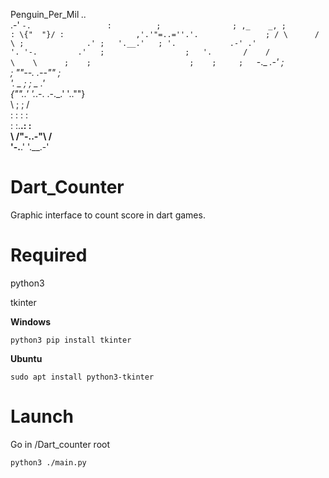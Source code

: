 Penguin_Per_Mil
      _.._                   
              .-'    `-.                
             :          ;               
             ; ,_    _, ;               
             : \{"  "}/ :               
            ,'.'"=..=''.'.              
           ; / \      / \ ;             
         .' ;   '.__.'   ; '.           
      .-' .'              '. '-.        
    .'   ;                  ;   '.      
   /    /                    \    \     
  ;    ;                      ;    ;    
  ;   `-._                  _.-'   ;    
   ;      ""--.        .--""      ;     
    '.    _    ;      ;    _    .'      
    {""..' '._.-.    .-._.' '..""}      
     \           ;  ;           /       
      :         :    :         :        
      :         :.__.:         :        
       \       /"-..-"\       /     
        '-.__.'        '.__.-'  

# Dart_Counter

Graphic interface to count score in dart games.

# Required 

python3 

tkinter  

**Windows**

``` python3 pip install tkinter ```

**Ubuntu**

``` sudo apt install python3-tkinter ```

  # Launch 

Go in /Dart_counter root

  ``` python3 ./main.py ```